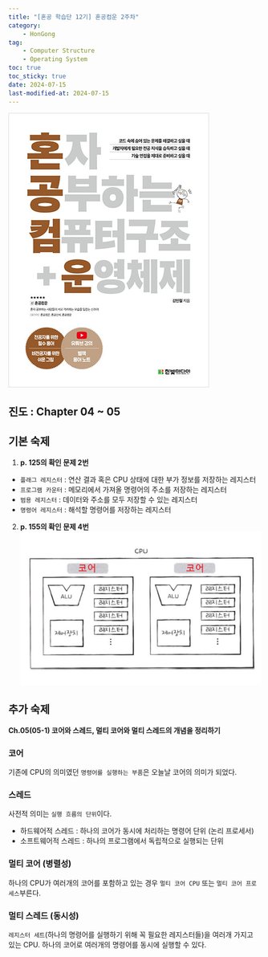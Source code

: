 ```yaml
---
title: "[혼공 학습단 12기] 혼공컴운 2주차"
category:
    - HonGong
tag:
    - Computer Structure
    - Operating System
toc: true
toc_sticky: true
date: 2024-07-15
last-modified-at: 2024-07-15
---
```

![image](../../assets/images/HonGongCSOS.jpg)


## 진도 : Chapter 04 ~ 05

## 기본 숙제   
1. **p. 125의 확인 문제 2번**   
* `플래그 레지스터` : 연산 결과 혹은 CPU 상태에 대한 부가 정보를 저장하는 레지스터
* `프로그램 카운터` : 메모리에서 가져올 명령어의 주소를 저장하는 레지스터
* `범용 레지스터` : 데이터와 주소를 모두 저장할 수 있는 레지스터
* `명령어 레지스터` : 해석할 명령어를 저장하는 레지스터
2. **p. 155의 확인 문제 4번**   
![image](../../assets/images/240715_HonGong12_Week2.png)


## 추가 숙제
**Ch.05(05-1) 코어와 스레드, 멀티 코어와 멀티 스레드의 개념을 정리하기**   
### 코어
기존에 CPU의 의미였던 `명령어를 실행하는 부품`은 오늘날 코어의 의미가 되었다.
### 스레드
사전적 의미는 `실행 흐름의 단위`이다.
* 하드웨어적 스레드 : 하나의 코어가 동시에 처리하는 명령어 단위 (논리 프로세서)
* 소프트웨어적 스레드 : 하나의 프로그램에서 독립적으로 실행되는 단위
### 멀티 코어 (병렬성)
하나의 CPU가 여러개의 코어를 포함하고 있는 경우 `멀티 코어 CPU` 또는 `멀티 코어 프로세스`부른다.
### 멀티 스레드 (동시성)
`레지스터 세트`(하나의 명령어를 실행하기 위해 꼭 필요한 레지스터들)을 여러개 가지고 있는 CPU. 하나의 코어로 여러개의 명령어를 동시에 실행할 수 있다.